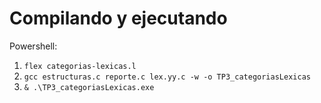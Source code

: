 # Compilando y ejecutando

Powershell:

1. `flex categorias-lexicas.l`
2. `gcc estructuras.c reporte.c lex.yy.c -w -o TP3_categoriasLexicas`  
3. `& .\TP3_categoriasLexicas.exe`
